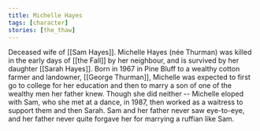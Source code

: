 ```yaml
---
title: Michelle Hayes
tags: [character]
stories: [the_thaw]
---
```


Deceased wife of [[Sam Hayes]]. Michelle Hayes (née Thurman) was killed in the early days of [[the Fall]] by her neighbour, and is survived by her daughter [[Sarah Hayes]]. Born in 1967 in Pine Bluff to a wealthy cotton farmer and landowner, [[George Thurman]], Michelle was expected to first go to college for her education and then to marry a son of one of the wealthy men her father knew. Though she did neither -- Michelle eloped with Sam, who she met at a dance, in 1987, then worked as a waitress to support them and then Sarah. Sam and her father never saw eye-to-eye, and her father never quite forgave her for marrying a ruffian like Sam.